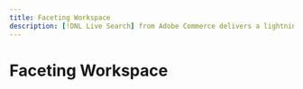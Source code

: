 ```yaml
---
title: Faceting Workspace
description: [!DNL Live Search] from Adobe Commerce delivers a lightning fast, super-relevant, and intuitive search experience.
---
```

# Faceting Workspace